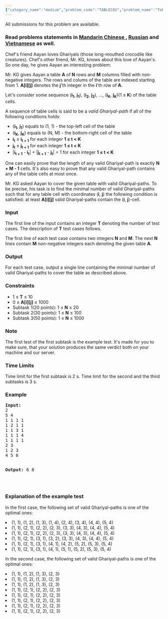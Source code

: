 ```yaml
---
{"category_name":"medium","problem_code":"TABLECOV","problem_name":"Table Covering","languages_supported":{"0":"ADA","1":"ASM","2":"BASH","3":"BF","4":"C","5":"C99 strict","6":"CAML","7":"CLOJ","8":"CLPS","9":"CPP 4.3.2","10":"CPP 4.9.2","11":"CPP14","12":"CS2","13":"D","14":"ERL","15":"FORT","16":"FS","17":"GO","18":"HASK","19":"ICK","20":"ICON","21":"JAVA","22":"JS","23":"LISP clisp","24":"LISP sbcl","25":"LUA","26":"NEM","27":"NICE","28":"NODEJS","29":"PAS fpc","30":"PAS gpc","31":"PERL","32":"PERL6","33":"PHP","34":"PIKE","35":"PRLG","36":"PYPY","37":"PYTH","38":"PYTH 3.4","39":"RUBY","40":"SCALA","41":"SCM chicken","42":"SCM guile","43":"SCM qobi","44":"ST","45":"TCL","46":"TEXT","47":"WSPC"},"max_timelimit":"2 - 3","source_sizelimit":50000,"problem_author":"kostya_by","problem_tester":"pavel1996","date_added":"27-12-2015","tags":{"0":"dilworth","1":"dynamic","2":"kostya_by","3":"ltime32","4":"maxflow","5":"partial"},"editorial_url":"http://discuss.codechef.com/problems/TABLECOV","time":{"view_start_date":1454229000,"submit_start_date":1454229000,"visible_start_date":1454229000,"end_date":1735669800},"layout":"problem"}
---
```

<span class="solution-visible-txt">All submissions for this problem are available.</span><h3> Read problems statements in <a target="_blank" href="http://www.codechef.com/download/translated/LTIME32/mandarin/TABLECOV.pdf">Mandarin Chinese </a>, <a target="_blank" href="http://www.codechef.com/download/translated/LTIME32/russian/TABLECOV.pdf">Russian</a> and <a target="_blank" href="http://www.codechef.com/download/translated/LTIME32/vietnamese/TABLECOV.pdf">Vietnamese</a> as well.</h3>
<p>
Chef's friend Aayan loves Ghariyals (those long-mouthed crocodile like creatures). Chef's other friend, Mr. KG, knows about this love of Aayan's. So one day, he gives Aayan an interesting problem:
</p>
<p>
Mr. KG gives Aayan a table <b>A</b> of <b>N</b> rows and <b>M</b> columns filled with non-negative integers. The rows and colums of the table are indexed starting from 1. <b>A[i][j]</b> denotes the <b>j</b>'th integer in the <b>i</b>'th row of <b>A</b>.
</p>
<p>
Let's consider some sequence (<b>i<sub>1</sub></b>, <b>j<sub>1</sub></b>), (<b>i<sub>2</sub></b>, <b>j<sub>2</sub></b>), ..., (<b>i<sub>K</sub></b>, <b>j<sub>K</sub></b>)(1 ≤ <b>K</b>) of the table cells.
</p>
<p>
A sequence of table cells is said to be a <i>valid Ghariyal-path</i> if all of the following conditions holds:</p>
<ul>
<li>(<b>i<sub>1</sub></b>, <b>j<sub>1</sub></b>) equals to (1, 1) - the top-left cell of the table
</li><li>(<b>i<sub>K</sub></b>, <b>j<sub>K</sub></b>) equals to (N, M) - the bottom-right cell of the table
</li><li><b>i<sub>t</sub></b> ≤ <b>i<sub>t + 1</sub></b> for each integer <b>1 ≤ t &lt; K</b>
</li><li><b>j<sub>t</sub></b> ≤ <b>j<sub>t + 1</sub></b> for each integer <b>1 ≤ t &lt; K</b>
</li><li>|<b>i<sub>t + 1</sub></b> - <b>i<sub>t</sub></b>| + |<b>j<sub>t + 1</sub></b> - <b>j<sub>t</sub></b>| = 1 for each integer <b>1 ≤ t &lt; K</b>
</li></ul>

<p>One can easily prove that the length of any valid Ghariyal-path is exactly <b>N + M - 1</b> cells. It's also easy to prove that any valid Ghariyal-path contains any of the table cells at most once.</p>
<p>Mr. KG asked Aayan to cover the given table with valid Ghariyal-paths. To be precise, his task is to find the minimal number of valid Ghariyal-paths such that for any table cell with coordinates (<b>i</b>, <b>j</b>) the following condition is satisfied: at least <b>A[i][j]</b> valid Ghariyal-paths contain the (<b>i</b>, <b>j</b>)-cell.</p>
<h3>Input</h3>
<p>The first line of the input contains an integer <b>T</b> denoting the number of test cases. The description of <b>T</b> test cases follows.</p>
<p>
The first line of each test case contains two integers <b>N</b> and <b>M</b>. The next <b>N</b> lines contain <b>M</b> non-negative integers each denoting the given table <b>A</b>.
</p>
<h3>Output</h3>
<p>
For each test case, output a single line containing the minimal number of valid Ghariyal-paths to cover the table as described above.
</p>
<h3>Constraints</h3>
<ul>
<li>1 ≤ <b>T</b> ≤ 10</li>
<li>0 ≤ <b>A[i][j]</b> ≤ 1000</li>
<li>Subtask 1(20 points): 1 ≤ <b>N</b> ≤ 20</li>
<li>Subtask 2(30 points): 1 ≤ <b>N</b> ≤ 100</li>
<li>Subtask 3(50 points): 1 ≤ <b>N</b> ≤ 1000</li>
</ul>
<h3>Note</h3>
<p>
The first test of the first subtask is the example test. It's made for you to make sure, that your solution produces the same verdict both on your machine and our server.
</p>
<h3>Time Limits</h3>
<p>
Time limit for the first subtask is 2 s. Time limit for the second and the third subtasks is 3 s.
</p>
<h3>Example</h3>
<pre>
<b>Input:</b>
2
5 4
1 1 1 1
1 2 1 1
1 1 3 1
1 1 1 4
1 1 1 1
2 3
1 2 3
4 5 6

<b>Output:</b>
6
8

</pre><h3>Explanation of the example test</h3>
<p>
In the first case, the following set of valid Ghariyal-paths is one of the optimal ones:</p>
<p><ui></ui></p>
<li>(1, 1), (1, 2), (1, 3), (1, 4), (2, 4), (3, 4), (4, 4), (5, 4)
</li><li>(1, 1), (2, 1), (2, 2), (2, 3), (3, 3), (4, 3), (4, 4), (5, 4)
</li><li>(1, 1), (2, 1), (2, 2), (2, 3), (3, 3), (4, 3), (4, 4), (5, 4)
</li><li>(1, 1), (2, 1), (3, 1), (3, 2), (3, 3), (4, 3), (4, 4), (5, 4)
</li><li>(1, 1), (2, 1), (3, 1), (4, 1), (4, 2), (5, 2), (5, 3), (5, 4)
</li><li>(1, 1), (2, 1), (3, 1), (4, 1), (5, 1), (5, 2), (5, 3), (5, 4)<br />


<p>
In the second case, the following set of valid Ghariyal-paths is one of the optimal ones:</p>
<p><ui></ui></p>
</li><li>(1, 1), (1, 2), (1, 3), (2, 3)
</li><li>(1, 1), (1, 2), (1, 3), (2, 3)
</li><li>(1, 1), (1, 2), (1, 3), (2, 3)
</li><li>(1, 1), (2, 1), (2, 2), (2, 3)
</li><li>(1, 1), (2, 1), (2, 2), (2, 3)
</li><li>(1, 1), (2, 1), (2, 2), (2, 3)
</li><li>(1, 1), (2, 1), (2, 2), (2, 3)
</li><li>(1, 1), (2, 1), (2, 2), (2, 3)<br />


</li>